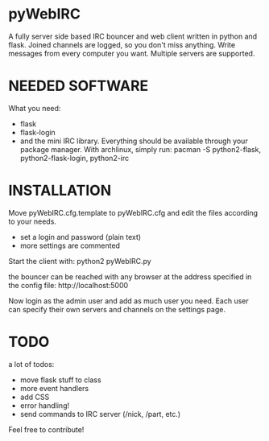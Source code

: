 # pyWebIRC
A fully server side based IRC bouncer and web client written in python and flask. Joined channels are logged, so you don't miss anything. Write messages from every computer you want. Multiple servers are supported. 

# NEEDED SOFTWARE
What you need:
- flask
- flask-login 
- and the mini IRC library.
Everything should be available through your package manager. With archlinux, simply run:
 pacman -S python2-flask, python2-flask-login, python2-irc

# INSTALLATION
Move pyWebIRC.cfg.template to pyWebIRC.cfg and edit the files according to your needs.
- set a login and password (plain text)
- more settings are commented

Start the client with:
 python2 pyWebIRC.py

the bouncer can be reached with any browser at the address specified in the config file:
 http://localhost:5000

Now login as the admin user and add as much user you need. Each user can specify their own servers and channels on the settings page.

# TODO
a lot of todos:
- move flask stuff to class
- more event handlers
- add CSS
- error handling!
- send commands to IRC server (/nick, /part, etc.)

Feel free to contribute!
